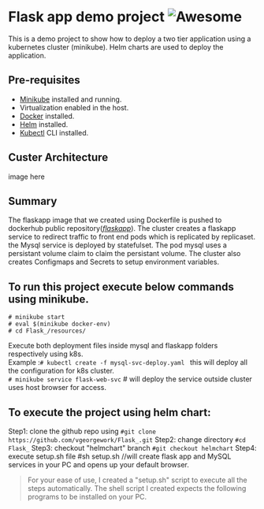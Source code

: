 # Flask app demo project ![Awesome](https://camo.githubusercontent.com/abb97269de2982c379cbc128bba93ba724d8822bfbe082737772bd4feb59cb54/68747470733a2f2f63646e2e7261776769742e636f6d2f73696e647265736f726875732f617765736f6d652f643733303566333864323966656437386661383536353265336136336531353464643865383832392f6d656469612f62616467652e737667)

This is a demo project to show how to deploy a two tier application using a kubernetes cluster (minikube). Helm charts are used to deploy the application.

## Pre-requisites

- [Minikube](https://minikube.sigs.k8s.io/docs/start/) installed and running.
- Virtualization enabled in the host.
- [Docker](https://docs.docker.com/engine/install/) installed.
- [Helm](https://helm.sh/docs/intro/install/) installed.
- [Kubectl](https://kubernetes.io/docs/tasks/tools/install-kubectl/) CLI installed.

## Custer Architecture
image here

##  Summary
The flaskapp image that we created using Dockerfile is pushed to dockerhub public repository(*[flaskapp](https://hub.docker.com/r/vgeorgework/flaskapp)*). The cluster creates a flaskapp service to redirect traffic to front end pods which is replicated by replicaset. the Mysql service is deployed by statefulset. The pod mysql uses a persistant volume claim to claim the persistant volume. The cluster also creates Configmaps and Secrets to setup environment variables.


## To run this project execute below commands using minikube.<br />

```
# minikube start
# eval $(minikube docker-env)
# cd Flask_/resources/ 
```
Execute both deployment files inside mysql and flaskapp folders respectively using k8s. <br />
Example :`# kubectl create -f mysql-svc-deploy.yaml ` this will deploy all the configuration for k8s cluster. <br />
`# minikube service flask-web-svc`     # will deploy the service outside cluster uses host browser for access. <br/>

## To execute the project using helm chart:

Step1: clone the github repo using `#git clone https://github.com/vgeorgework/Flask_.git` 
Step2: change directory `#cd Flask_` 
Step3: checkout "helmchart" branch `#git checkout helmchart` 
Step4: execute setup.sh file #sh setup.sh     //will create flask app and MySQL services in your PC and opens up your default browser. 

> For your ease of use, I created a "setup.sh" script to execute all the
> steps automatically. The shell script I created expects the following
> programs to be installed on your PC.
